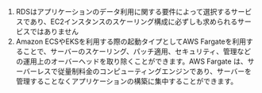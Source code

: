 1. RDSはアプリケーションのデータ利用に関する要件によって選択するサービスであり、EC2インスタンスのスケーリング構成に必ずしも求められるサービスではありません
2. Amazon ECSやEKSを利用する際の起動タイプとしてAWS Fargateを利用することで、サーバーのスケーリング、パッチ適用、セキュリティ、管理などの運用上のオーバーヘッドを取り除くことができます。AWS Fargate は、サーバーレスで従量制料金のコンピューティングエンジンであり、サーバーを管理することなくアプリケーションの構築に集中することができます。
